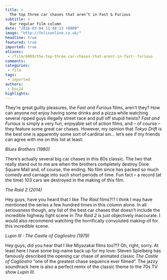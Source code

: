 ```yaml
---
title: >
  The top three car chases that aren’t in Fast & Furious
subtitle: >
  Our regular film column
date: "2016-03-04 11:48:13 +0000"
image: "http://felixonline.co.uk/"
headline: true
featured: true
imported: true
aliases:
 - /film/6009/the-top-three-car-chases-that-arent-in-fast--furious
comments:
categories:
 - film
tags:
 - imported
authors:
 - bsc14
highlights:
---
```


They’re great guilty pleasures, the _Fast and Furious_ films, aren’t they? How can anyone not enjoy having some drinks and a pizza while watching several ripped guys illegally street race and pull off stupid heists? _Fast and Furious_ is simply a very fun, enjoyable set of action films, and – of course – they feature some great car chases. However, my opinion that _Tokyo Drift_ is the best one is apparently some sort of cardinal sin… let’s see if my friends can agree with me on this list at least:

_Blues Brothers (1980)_

There’s actually several big car chases in this 80s classic. The two that really stand out to me are when the brothers completely destroy Dixie Square Mall and, of course, the ending. No film since has packed so much comedy and carnage into such short periods of time. Fun fact – a record (at the time) 103 cars we destroyed in the making of this film.

_The Raid 2 (2014)_

Hey guys, have you heard that I like _The Raid_ films?!? I think I may have mentioned the series a few hundred times in this column alone. In all seriousness though, any list of the best car chases that doesn’t include the incredible highway fight scene in _The Raid 2_ is just objectively inaccurate. I would also recommend watching the horrifically convoluted making-of for this incredible scene.

_Lupin III : The Castle of Cagliostro (1979)_

Hey guys, did you hear that I like Miyazakai films too?!? Oh, right, sorry. At least here I have some big-name back up for my love: Steven Spielberg has famously described the opening car chase of animated classic _The Castle of Cagliostro_ “one of the greatest chase sequence ever filmed”. The jazzy soundtrack here is also a perfect remix of the classic theme to the 70s TV show _Lupin III._
